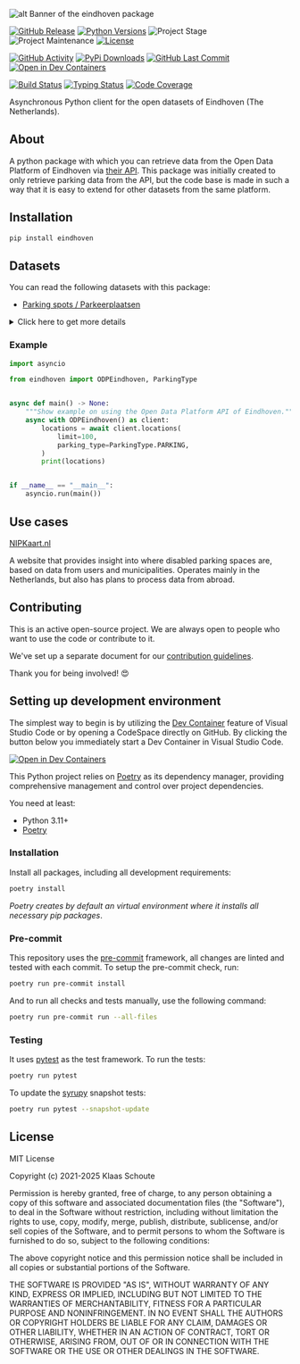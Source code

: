 <!-- Banner -->
![alt Banner of the eindhoven package](https://raw.githubusercontent.com/klaasnicolaas/python-eindhoven/main/assets/header_eindhoven-min.png)

<!-- PROJECT SHIELDS -->
[![GitHub Release][releases-shield]][releases]
[![Python Versions][python-versions-shield]][pypi]
![Project Stage][project-stage-shield]
![Project Maintenance][maintenance-shield]
[![License][license-shield]](LICENSE)

[![GitHub Activity][commits-shield]][commits-url]
[![PyPi Downloads][downloads-shield]][downloads-url]
[![GitHub Last Commit][last-commit-shield]][commits-url]
[![Open in Dev Containers][devcontainer-shield]][devcontainer]

[![Build Status][build-shield]][build-url]
[![Typing Status][typing-shield]][typing-url]
[![Code Coverage][codecov-shield]][codecov-url]

Asynchronous Python client for the open datasets of Eindhoven (The Netherlands).

## About

A python package with which you can retrieve data from the Open Data Platform of Eindhoven via [their API][api]. This package was initially created to only retrieve parking data from the API, but the code base is made in such a way that it is easy to extend for other datasets from the same platform.

## Installation

```bash
pip install eindhoven
```

## Datasets

You can read the following datasets with this package:

- [Parking spots / Parkeerplaatsen][parking]

<details>
    <summary>Click here to get more details</summary>

### Parkings spots

You can use the following parameters in your request:

- **limit** (default: 10) - How many results you want to retrieve.
- **parking_type** (default: ParkingType.PARKING) - See the list below to find the corresponding enum value.

| `ParkingType`                    | Enum                      |
| :------------------------------- | :------------------------ |
| Parkeerplaats                    | PARKING                   |
| Parkeerplaats Vergunning         | PERMIT_PARKING            |
| Parkeerplaats Gehandicapten      | DISABLED_PARKING          |
| Parkeerplaats Afgekruist         | CROSSED_OUT_PARKING       |
| Parkeerplaats laden/lossen       | LOADING_UNLOADING_PARKING |
| Parkeerplaats Electrisch opladen | ELECTRIC_CHARGING_PARKING |

You get the following output data back with this dataset:

| Attribute    | Type        | Description                                       |
| :----------- | :---------- | :------------------------------------------------ |
| `spot_id`    | string      | The id of the parking spot                        |
| `data`       | ParkingData | The parking data of the parking spot              |
| `geometry`   | Geometry    | The geometry of the parking spot                  |
| `updated_at` | datetime    | When this parking spot was updated in the dataset |

#### ParkingData

The parking data of the parking spot.

| Attribute      | Type     | Description                                        |
| :------------- | :------- | :------------------------------------------------- |
| `parking_type` | string   | The type of parking of the parking spot            |
| `street`       | string   | The street name where this parking spot is located |
| `number`       | int      | The number of parkings spots on this location      |

#### Geometry

The geometry of the parking spot is a GeoJSON object. The coordinates are in the WGS84 coordinate system.

| Attribute     | Type  | Description                         |
| :------------ | :---- | :---------------------------------- |
| `coordinates` | list  | The coordinates of the parking spot |
| `longitude`   | float | The longitude of the parking spot   |
| `latitude`    | float | The latitude of the parking spot    |
</details>

### Example

```python
import asyncio

from eindhoven import ODPEindhoven, ParkingType


async def main() -> None:
    """Show example on using the Open Data Platform API of Eindhoven."""
    async with ODPEindhoven() as client:
        locations = await client.locations(
            limit=100,
            parking_type=ParkingType.PARKING,
        )
        print(locations)


if __name__ == "__main__":
    asyncio.run(main())
```

## Use cases

[NIPKaart.nl][nipkaart]

A website that provides insight into where disabled parking spaces are, based on data from users and municipalities. Operates mainly in the Netherlands, but also has plans to process data from abroad.

## Contributing

This is an active open-source project. We are always open to people who want to
use the code or contribute to it.

We've set up a separate document for our
[contribution guidelines](CONTRIBUTING.md).

Thank you for being involved! :heart_eyes:

## Setting up development environment

The simplest way to begin is by utilizing the [Dev Container][devcontainer]
feature of Visual Studio Code or by opening a CodeSpace directly on GitHub.
By clicking the button below you immediately start a Dev Container in Visual Studio Code.

[![Open in Dev Containers][devcontainer-shield]][devcontainer]

This Python project relies on [Poetry][poetry] as its dependency manager,
providing comprehensive management and control over project dependencies.

You need at least:

- Python 3.11+
- [Poetry][poetry-install]

### Installation

Install all packages, including all development requirements:

```bash
poetry install
```

_Poetry creates by default an virtual environment where it installs all
necessary pip packages_.

### Pre-commit

This repository uses the [pre-commit][pre-commit] framework, all changes
are linted and tested with each commit. To setup the pre-commit check, run:

```bash
poetry run pre-commit install
```

And to run all checks and tests manually, use the following command:

```bash
poetry run pre-commit run --all-files
```

### Testing

It uses [pytest](https://docs.pytest.org/en/stable/) as the test framework. To run the tests:

```bash
poetry run pytest
```

To update the [syrupy](https://github.com/tophat/syrupy) snapshot tests:

```bash
poetry run pytest --snapshot-update
```

## License

MIT License

Copyright (c) 2021-2025 Klaas Schoute

Permission is hereby granted, free of charge, to any person obtaining a copy
of this software and associated documentation files (the "Software"), to deal
in the Software without restriction, including without limitation the rights
to use, copy, modify, merge, publish, distribute, sublicense, and/or sell
copies of the Software, and to permit persons to whom the Software is
furnished to do so, subject to the following conditions:

The above copyright notice and this permission notice shall be included in all
copies or substantial portions of the Software.

THE SOFTWARE IS PROVIDED "AS IS", WITHOUT WARRANTY OF ANY KIND, EXPRESS OR
IMPLIED, INCLUDING BUT NOT LIMITED TO THE WARRANTIES OF MERCHANTABILITY,
FITNESS FOR A PARTICULAR PURPOSE AND NONINFRINGEMENT. IN NO EVENT SHALL THE
AUTHORS OR COPYRIGHT HOLDERS BE LIABLE FOR ANY CLAIM, DAMAGES OR OTHER
LIABILITY, WHETHER IN AN ACTION OF CONTRACT, TORT OR OTHERWISE, ARISING FROM,
OUT OF OR IN CONNECTION WITH THE SOFTWARE OR THE USE OR OTHER DEALINGS IN THE
SOFTWARE.

[api]: https://data.eindhoven.nl
[parking]: https://data.eindhoven.nl/explore/dataset/parkeerplaatsen/information
[nipkaart]: https://www.nipkaart.nl

<!-- MARKDOWN LINKS & IMAGES -->
[build-shield]: https://github.com/klaasnicolaas/python-eindhoven/actions/workflows/tests.yaml/badge.svg
[build-url]: https://github.com/klaasnicolaas/python-eindhoven/actions/workflows/tests.yaml
[commits-shield]: https://img.shields.io/github/commit-activity/y/klaasnicolaas/python-eindhoven.svg
[commits-url]: https://github.com/klaasnicolaas/python-eindhoven/commits/main
[codecov-shield]: https://codecov.io/gh/klaasnicolaas/python-eindhoven/branch/main/graph/badge.svg?token=4AMI23ZT7C
[codecov-url]: https://codecov.io/gh/klaasnicolaas/python-eindhoven
[devcontainer-shield]: https://img.shields.io/static/v1?label=Dev%20Containers&message=Open&color=blue&logo=visualstudiocode
[devcontainer]: https://vscode.dev/redirect?url=vscode://ms-vscode-remote.remote-containers/cloneInVolume?url=https://github.com/klaasnicolaas/python-eindhoven
[downloads-shield]: https://img.shields.io/pypi/dm/eindhoven
[downloads-url]: https://pypistats.org/packages/eindhoven
[license-shield]: https://img.shields.io/github/license/klaasnicolaas/python-eindhoven.svg
[last-commit-shield]: https://img.shields.io/github/last-commit/klaasnicolaas/python-eindhoven.svg
[maintenance-shield]: https://img.shields.io/maintenance/yes/2025.svg
[project-stage-shield]: https://img.shields.io/badge/project%20stage-production%20ready-brightgreen.svg
[pypi]: https://pypi.org/project/eindhoven/
[python-versions-shield]: https://img.shields.io/pypi/pyversions/eindhoven
[typing-shield]: https://github.com/klaasnicolaas/python-eindhoven/actions/workflows/typing.yaml/badge.svg
[typing-url]: https://github.com/klaasnicolaas/python-eindhoven/actions/workflows/typing.yaml
[releases-shield]: https://img.shields.io/github/release/klaasnicolaas/python-eindhoven.svg
[releases]: https://github.com/klaasnicolaas/python-eindhoven/releases

[poetry-install]: https://python-poetry.org/docs/#installation
[poetry]: https://python-poetry.org
[pre-commit]: https://pre-commit.com
